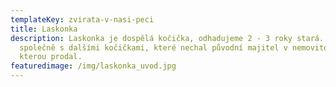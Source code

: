 ```yaml
---
templateKey: zvirata-v-nasi-peci
title: Laskonka
description: Laskonka je dospělá kočička, odhadujeme 2 - 3 roky stará. Nalezena
  společně s dalšími kočičkami, které nechal původní majitel v nemovitosti,
  kterou prodal.
featuredimage: /img/laskonka_uvod.jpg
---
```

